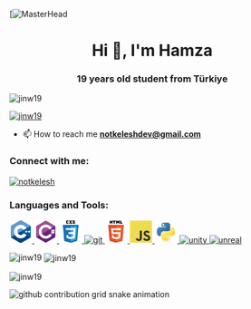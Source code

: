 [![MasterHead](https://www.google.com/url?sa=i&url=https%3A%2F%2Fwww.vectorstock.com%2Froyalty-free-vectors%2Fsoftware-banner-vectors&psig=AOvVaw0q-BPpMRRU1qlKiJ9pvrMh&ust=1714144041423000&source=images&cd=vfe&opi=89978449&ved=0CBIQjRxqFwoTCICQzqfS3YUDFQAAAAAdAAAAABAE)
<h1 align="center">Hi 👋, I'm Hamza</h1>
<h3 align="center">19 years old student from Türkiye</h3>

<p align="left"> <img src="https://komarev.com/ghpvc/?username=jinw19&label=Profile%20views&color=0e75b6&style=flat" alt="jinw19" /> </p>

<p align="left"> <a href="https://github.com/ryo-ma/github-profile-trophy"><img src="https://github-profile-trophy.vercel.app/?username=jinw19" alt="jinw19" /></a> </p>

- 📫 How to reach me **notkeleshdev@gmail.com**

<h3 align="left">Connect with me:</h3>
<p align="left">
<a href="https://instagram.com/notkelesh" target="blank"><img align="center" src="https://raw.githubusercontent.com/rahuldkjain/github-profile-readme-generator/master/src/images/icons/Social/instagram.svg" alt="notkelesh" height="30" width="40" /></a>
</p>

<h3 align="left">Languages and Tools:</h3>
<p align="left"> <a href="https://www.w3schools.com/cpp/" target="_blank" rel="noreferrer"> <img src="https://raw.githubusercontent.com/devicons/devicon/master/icons/cplusplus/cplusplus-original.svg" alt="cplusplus" width="40" height="40"/> </a> <a href="https://www.w3schools.com/cs/" target="_blank" rel="noreferrer"> <img src="https://raw.githubusercontent.com/devicons/devicon/master/icons/csharp/csharp-original.svg" alt="csharp" width="40" height="40"/> </a> <a href="https://www.w3schools.com/css/" target="_blank" rel="noreferrer"> <img src="https://raw.githubusercontent.com/devicons/devicon/master/icons/css3/css3-original-wordmark.svg" alt="css3" width="40" height="40"/> </a> <a href="https://git-scm.com/" target="_blank" rel="noreferrer"> <img src="https://www.vectorlogo.zone/logos/git-scm/git-scm-icon.svg" alt="git" width="40" height="40"/> </a> <a href="https://www.w3.org/html/" target="_blank" rel="noreferrer"> <img src="https://raw.githubusercontent.com/devicons/devicon/master/icons/html5/html5-original-wordmark.svg" alt="html5" width="40" height="40"/> </a> <a href="https://developer.mozilla.org/en-US/docs/Web/JavaScript" target="_blank" rel="noreferrer"> <img src="https://raw.githubusercontent.com/devicons/devicon/master/icons/javascript/javascript-original.svg" alt="javascript" width="40" height="40"/> </a> <a href="https://www.python.org" target="_blank" rel="noreferrer"> <img src="https://raw.githubusercontent.com/devicons/devicon/master/icons/python/python-original.svg" alt="python" width="40" height="40"/> </a> <a href="https://unity.com/" target="_blank" rel="noreferrer"> <img src="https://www.vectorlogo.zone/logos/unity3d/unity3d-icon.svg" alt="unity" width="40" height="40"/> </a> <a href="https://unrealengine.com/" target="_blank" rel="noreferrer"> <img src="https://raw.githubusercontent.com/kenangundogan/fontisto/036b7eca71aab1bef8e6a0518f7329f13ed62f6b/icons/svg/brand/unreal-engine.svg" alt="unreal" width="40" height="40"/> </a> </p>

<p><img align="left" src="https://github-readme-stats.vercel.app/api/top-langs?username=jinw19&show_icons=true&locale=en&layout=compact" alt="jinw19" /></p>

<p>&nbsp;<img align="center" src="https://github-readme-stats.vercel.app/api?username=jinw19&show_icons=true&locale=en" alt="jinw19" /></p>

<p><img align="center" src="https://github-readme-streak-stats.herokuapp.com/?user=C&" alt="jinw19" /></p>

<picture>
  <source media="(prefers-color-scheme: dark)" srcset="https://raw.githubusercontent.com/jinw19/jinw19/output/github-contribution-grid-snake-dark.svg">
  <source media="(prefers-color-scheme: light)" srcset="https://raw.githubusercontent.com/jinw19/jinw19/output/github-contribution-grid-snake.svg">
  <img alt="github contribution grid snake animation" src="https://raw.githubusercontent.com/jinw19/jinw19/output/github-contribution-grid-snake.svg">
</picture>
